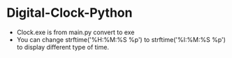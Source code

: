 # Digital-Clock-Python

- Clock.exe is from main.py convert to exe
- You can change strftime('%H:%M:%S %p') to strftime('%I:%M:%S %p') to display different type of time.
